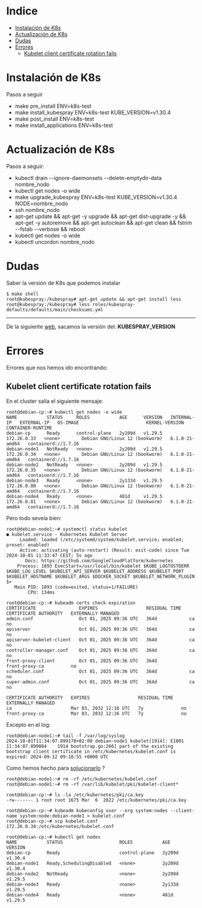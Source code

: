 # Indice


* [Instalación de K8s](#id10)
* [Actualización de K8s](#id11)
* [Dudas](#id20) 
* [Errores](#id30) 
  * [Kubelet client certificate rotation fails](#id31)

# Instalación de K8s <div id='id10' />

Pasos a seguir

* make pre_install ENV=k8s-test
* make install_kubespray ENV=k8s-test KUBE_VERSION=v1.30.4
* make post_install ENV=k8s-test
* make install_applications ENV=k8s-test

# Actualización de K8s <div id='id10' />

Pasos a seguir:

* kubectl drain --ignore-daemonsets --delete-emptydir-data nombre_nodo
* kubectl get nodes -o wide
* make upgrade_kubespray ENV=k8s-test KUBE_VERSION=v1.30.4 NODE=nombre_nodo
* ssh nombre_nodo
* apt-get update && apt-get -y upgrade && apt-get dist-upgrade -y && apt-get -y autoremove && apt-get autoclean && apt-get clean && fstrim --fstab --verbose && reboot
* kubectl get nodes -o wide
* kubectl uncordon nombre_nodo

# Dudas <div id='id20' />

Saber la versión de K8s que podemos instalar
```
$ make shell
root@kubespray:/kubespray# apt-get update && apt-get install less
root@kubespray:/kubespray# less roles/kubespray-defaults/defaults/main/checksums.yml
```

---

De la siguiente [web](https://quay.io/repository/kubespray/kubespray?tab=tags&tag=latest), sacamos la versión del: **KUBESPRAY_VERSION**

# Errores <div id='id30' />

Errores que nos hemos ido encontrando:



## Kubelet client certificate rotation fails <div id='id31' />

En el cluster salía el siguiente mensaje:

```
root@debian-cp:~# kubectl get nodes -o wide
NAME           STATUS     ROLES           AGE      VERSION   INTERNAL-IP   EXTERNAL-IP   OS-IMAGE                         KERNEL-VERSION   CONTAINER-RUNTIME
debian-cp      Ready      control-plane   2y209d   v1.29.5   172.26.0.33   <none>        Debian GNU/Linux 12 (bookworm)   6.1.0-21-amd64   containerd://1.7.16
debian-node1   NotReady   <none>          2y209d   v1.29.5   172.26.0.34   <none>        Debian GNU/Linux 12 (bookworm)   6.1.0-21-amd64   containerd://1.7.16
debian-node2   NotReady   <none>          2y209d   v1.29.5   172.26.0.35   <none>        Debian GNU/Linux 12 (bookworm)   6.1.0-21-amd64   containerd://1.7.16
debian-node3   Ready      <none>          2y133d   v1.29.5   172.26.0.80   <none>        Debian GNU/Linux 12 (bookworm)   6.1.0-21-amd64   containerd://1.7.16
debian-node4   Ready      <none>          481d     v1.29.5   172.26.0.81   <none>        Debian GNU/Linux 12 (bookworm)   6.1.0-21-amd64   containerd://1.7.16
```

Pero todo seveía bien:

```
root@debian-node1:~# systemctl status kubelet
● kubelet.service - Kubernetes Kubelet Server
     Loaded: loaded (/etc/systemd/system/kubelet.service; enabled; preset: enabled)
     Active: activating (auto-restart) (Result: exit-code) since Tue 2024-10-01 11:33:47 CEST; 5s ago
       Docs: https://github.com/GoogleCloudPlatform/kubernetes
    Process: 1893 ExecStart=/usr/local/bin/kubelet $KUBE_LOGTOSTDERR $KUBE_LOG_LEVEL $KUBELET_API_SERVER $KUBELET_ADDRESS $KUBELET_PORT $KUBELET_HOSTNAME $KUBELET_ARGS $DOCKER_SOCKET $KUBELET_NETWORK_PLUGIN $>
   Main PID: 1893 (code=exited, status=1/FAILURE)
        CPU: 134ms

root@debian-cp:~# kubeadm certs check-expiration
CERTIFICATE                EXPIRES                  RESIDUAL TIME   CERTIFICATE AUTHORITY   EXTERNALLY MANAGED
admin.conf                 Oct 01, 2025 09:36 UTC   364d            ca                      no
apiserver                  Oct 01, 2025 09:36 UTC   364d            ca                      no
apiserver-kubelet-client   Oct 01, 2025 09:36 UTC   364d            ca                      no
controller-manager.conf    Oct 01, 2025 09:36 UTC   364d            ca                      no
front-proxy-client         Oct 01, 2025 09:36 UTC   364d            front-proxy-ca          no
scheduler.conf             Oct 01, 2025 09:36 UTC   364d            ca                      no
super-admin.conf           Oct 01, 2025 09:36 UTC   364d            ca                      no

CERTIFICATE AUTHORITY   EXPIRES                  RESIDUAL TIME   EXTERNALLY MANAGED
ca                      Mar 03, 2032 12:16 UTC   7y              no
front-proxy-ca          Mar 03, 2032 12:16 UTC   7y              no
```

Excepto en el log:

```
root@debian-node1:~# tail -f /var/log/syslog
2024-10-01T11:34:07.899178+02:00 debian-node1 kubelet[1914]: E1001 11:34:07.899084    1914 bootstrap.go:266] part of the existing bootstrap client certificate in /etc/kubernetes/kubelet.conf is expired: 2024-09-12 09:18:55 +0000 UTC
```

Como hemos hecho para [solucionarlo](https://kubernetes.io/docs/setup/production-environment/tools/kubeadm/troubleshooting-kubeadm/#kubelet-client-cert) ? 

```
root@debian-node1:~# rm -rf /etc/kubernetes/kubelet.conf
root@debian-node1:~# rm -rf /var/lib/kubelet/pki/kubelet-client*

root@debian-cp:~# ls -la /etc/kubernetes/pki/ca.key
-rw------- 1 root root 1675 Mar  6  2022 /etc/kubernetes/pki/ca.key

root@debian-cp:~# kubeadm kubeconfig user --org system:nodes --client-name system:node:debian-node1 > kubelet.conf
root@debian-cp:~# scp kubelet.conf 172.26.0.34:/etc/kubernetes/kubelet.conf

root@debian-cp:~# kubectl get nodes
NAME           STATUS                     ROLES           AGE      VERSION
debian-cp      Ready                      control-plane   2y209d   v1.30.4
debian-node1   Ready,SchedulingDisabled   <none>          2y209d   v1.30.4
debian-node2   NotReady                   <none>          2y209d   v1.29.5
debian-node3   Ready                      <none>          2y133d   v1.29.5
debian-node4   Ready                      <none>          481d     v1.29.5
```

